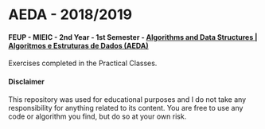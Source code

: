 # AEDA - 2018/2019
#### FEUP - MIEIC - 2nd Year - 1st Semester - [Algorithms and Data Structures | Algoritmos e Estruturas de Dados (AEDA)](https://sigarra.up.pt/feup/pt/ucurr_geral.ficha_uc_view?pv_ocorrencia_id=368697)

Exercises completed in the Practical Classes.

#### Disclaimer
This repository was used for educational purposes and I do not take any responsibility for anything related to its content. You are free to use any code or algorithm you find, but do so at your own risk.
